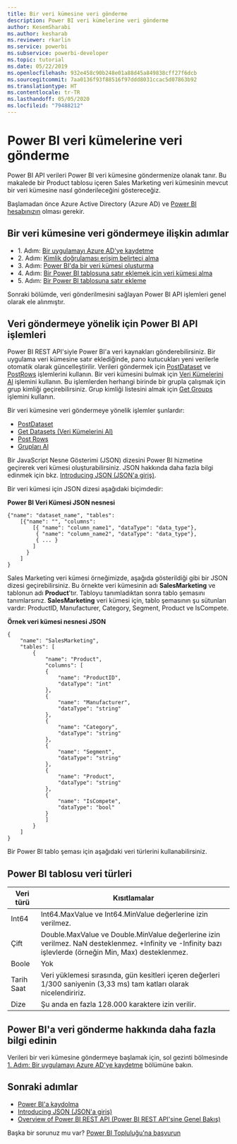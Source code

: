 ```yaml
---
title: Bir veri kümesine veri gönderme
description: Power BI veri kümelerine veri gönderme
author: KesemSharabi
ms.author: kesharab
ms.reviewer: rkarlin
ms.service: powerbi
ms.subservice: powerbi-developer
ms.topic: tutorial
ms.date: 05/22/2019
ms.openlocfilehash: 932e458c90b248e01a88d45a849838cff27f6dcb
ms.sourcegitcommit: 7aa0136f93f88516f97ddd8031ccac5d07863b92
ms.translationtype: HT
ms.contentlocale: tr-TR
ms.lasthandoff: 05/05/2020
ms.locfileid: "79488212"
---
```

# <a name="push-data-into-a-power-bi-dataset"></a>Power BI veri kümelerine veri gönderme

Power BI API verileri Power BI veri kümesine göndermenize olanak tanır. Bu makalede bir Product tablosu içeren Sales Marketing veri kümesinin mevcut bir veri kümesine nasıl gönderileceğini göstereceğiz.

Başlamadan önce Azure Active Directory (Azure AD) ve [Power BI hesabınızın](../embedded/create-an-azure-active-directory-tenant.md) olması gerekir.

## <a name="steps-to-push-data-into-a-dataset"></a>Bir veri kümesine veri göndermeye ilişkin adımlar

* 1\. Adım: [Bir uygulamayı Azure AD'ye kaydetme](../embedded/register-app.md)
* 2\. Adım: [Kimlik doğrulaması erişim belirteci alma](walkthrough-push-data-get-token.md)
* 3\. Adım: [Power BI'da bir veri kümesi oluşturma](walkthrough-push-data-create-dataset.md)
* 4\. Adım: [Bir Power BI tablosuna satır eklemek için veri kümesi alma](walkthrough-push-data-get-datasets.md)
* 5\. Adım: [Bir Power BI tablosuna satır ekleme](walkthrough-push-data-add-rows.md)

Sonraki bölümde, veri gönderilmesini sağlayan Power BI API işlemleri genel olarak ele alınmıştır.

## <a name="power-bi-api-operations-to-push-data"></a>Veri göndermeye yönelik için Power BI API işlemleri

Power BI REST API'siyle Power BI'a veri kaynakları gönderebilirsiniz. Bir uygulama veri kümesine satır eklediğinde, pano kutucukları yeni verilerle otomatik olarak güncelleştirilir. Verileri göndermek için [PostDataset](https://docs.microsoft.com/rest/api/power-bi/pushdatasets/datasets_postdataset) ve [PostRows](https://docs.microsoft.com/rest/api/power-bi/pushdatasets/datasets_postrows) işlemlerini kullanın. Bir veri kümesini bulmak için [Veri Kümelerini Al](https://docs.microsoft.com/rest/api/power-bi/datasets/getdatasets) işlemini kullanın. Bu işlemlerden herhangi birinde bir grupla çalışmak için grup kimliği geçirebilirsiniz. Grup kimliği listesini almak için [Get Groups](https://docs.microsoft.com/rest/api/power-bi/groups/getgroups) işlemini kullanın.

Bir veri kümesine veri göndermeye yönelik işlemler şunlardır:

* [PostDataset](https://docs.microsoft.com/rest/api/power-bi/pushdatasets/datasets_postdataset)
* [Get Datasets (Veri Kümelerini Al)](https://docs.microsoft.com/rest/api/power-bi/datasets/getdatasets)
* [Post Rows](https://docs.microsoft.com/rest/api/power-bi/pushdatasets/datasets_postrows)
* [Grupları Al](https://docs.microsoft.com/rest/api/power-bi/groups/getgroups)

Bir JavaScript Nesne Gösterimi (JSON) dizesini Power BI hizmetine geçirerek veri kümesi oluşturabilirsiniz. JSON hakkında daha fazla bilgi edinmek için bkz. [Introducing JSON (JSON'a giriş)](https://json.org/).

Bir veri kümesi için JSON dizesi aşağıdaki biçimdedir:

**Power BI Veri Kümesi JSON nesnesi**

    {"name": "dataset_name", "tables":
        [{"name": "", "columns":
            [{ "name": "column_name1", "dataType": "data_type"},
             { "name": "column_name2", "dataType": "data_type"},
             { ... }
            ]
          }
        ]
    }

Sales Marketing veri kümesi örneğimizde, aşağıda gösterildiği gibi bir JSON dizesi geçirebilirsiniz. Bu örnekte veri kümesinin adı **SalesMarketing** ve tablonun adı **Product**'tır. Tabloyu tanımladıktan sonra tablo şemasını tanımlarsınız. **SalesMarketing** veri kümesi için, tablo şemasının şu sütunları vardır: ProductID, Manufacturer, Category, Segment, Product ve IsCompete.

**Örnek veri kümesi nesnesi JSON**

    {
        "name": "SalesMarketing",
        "tables": [
            {
                "name": "Product",
                "columns": [
                {
                    "name": "ProductID",
                    "dataType": "int"
                },
                {
                    "name": "Manufacturer",
                    "dataType": "string"
                },
                {
                    "name": "Category",
                    "dataType": "string"
                },
                {
                    "name": "Segment",
                    "dataType": "string"
                },
                {
                    "name": "Product",
                    "dataType": "string"
                },
                {
                    "name": "IsCompete",
                    "dataType": "bool"
                }
                ]
            }
        ]
    }

Bir Power BI tablo şeması için aşağıdaki veri türlerini kullanabilirsiniz.

## <a name="power-bi-table-data-types"></a>Power BI tablosu veri türleri

| **Veri türü** | **Kısıtlamalar** |
| --- | --- |
| Int64 |Int64.MaxValue ve Int64.MinValue değerlerine izin verilmez. |
| Çift |Double.MaxValue ve Double.MinValue değerlerine izin verilmez. NaN desteklenmez. +Infinity ve -Infinity bazı işlevlerde (örneğin Min, Max) desteklenmez. |
| Boole |Yok |
| Tarih Saat |Veri yüklemesi sırasında, gün kesitleri içeren değerleri 1/300 saniyenin (3,33 ms) tam katları olarak nicelendiririz. |
| Dize |Şu anda en fazla 128.000 karaktere izin verilir. |

## <a name="learn-more-about-pushing-data-into-power-bi"></a>Power BI'a veri gönderme hakkında daha fazla bilgi edinin

Verileri bir veri kümesine göndermeye başlamak için, sol gezinti bölmesinde [1. Adım: Bir uygulamayı Azure AD'ye kaydetme](../embedded/register-app.md) bölümüne bakın.

## <a name="next-steps"></a>Sonraki adımlar

* [Power BI'a kaydolma](../embedded/create-an-azure-active-directory-tenant.md)  
* [Introducing JSON (JSON'a giriş)](https://json.org/)  
* [Overview of Power BI REST API (Power BI REST API'sine Genel Bakış)](overview-of-power-bi-rest-api.md)  

Başka bir sorunuz mu var? [Power BI Topluluğu'na başvurun](https://community.powerbi.com/)